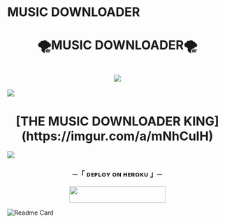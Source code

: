 # MUSIC DOWNLOADER
<h1 align="center"
 
### 🌪MUSIC DOWNLOADER🌪
<h1 align="center"
  
<img src="https://user-images.githubusercontent.com/73097560/115834477-dbab4500-a447-11eb-908a-139a6edaec5c.gif">
<img src="https://readme-typing-svg.herokuapp.com?color=FF0085&width=620&lines= ☠︎︎+💀+𝗣𝗢𝗪𝗘𝗥𝗘𝗗+𝗕𝗬+UNKNOWN+💀+☠︎︎ "></b></h3>
<img src="https://user-images.githubusercontent.com/73097560/115834477-dbab4500-a447-11eb-908a-139a6edaec5c.gif">
<h1 align="center"><b>[THE MUSIC DOWNLOADER KING](https://imgur.com/a/mNhCuIH)</b></h1>
<img src="https://imgur.com/a/mNhCuIH">


<h3 align="center">
    ─「 ᴅᴇᴩʟᴏʏ ᴏɴ ʜᴇʀᴏᴋᴜ 」─
</h3>

<p align="center"><a href="https://dashboard.heroku.com/new?template=https:/t.me/BillyValentin"> <img src="https://img.shields.io/badge/Deploy%20On%20Heroku-green?style=for-the-badge&logo=heroku" width="220" height="38.45"/></a></p>


![Readme Card](https://github-readme-stats.vercel.app/api/pin/?username=Fakecheater77x&repo=PROFESSOR_BANALL&theme=flag-india)




    

